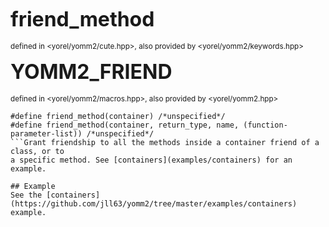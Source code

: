 <span style="font-size:xx-large;"><strong>friend_method</strong><br/></span><br/>
<sub>defined in <yorel/yomm2/cute.hpp>, also provided by <yorel/yomm2/keywords.hpp></sub><br/>

<span style="font-size:xx-large;"><strong>YOMM2_FRIEND</strong><br/></span><br/>
<sub>defined in <yorel/yomm2/macros.hpp>, also provided by <yorel/yomm2.hpp></sub><br/>
```
#define friend_method(container) /*unspecified*/
#define friend_method(container, return_type, name, (function-parameter-list)) /*unspecified*/
```Grant friendship to all the methods inside a container friend of a class, or to
a specific method. See [containers](examples/containers) for an example.

## Example
See the [containers](https://github.com/jll63/yomm2/tree/master/examples/containers) example.

